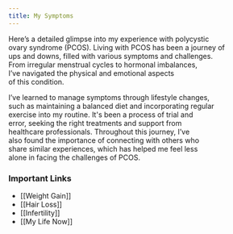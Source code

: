 ```yaml
---
title: My Symptoms
---
```

Here’s a detailed glimpse into my experience with polycystic  
ovary syndrome (PCOS). Living with PCOS has been a journey of  
ups and downs, filled with various symptoms and challenges.  
From irregular menstrual cycles to hormonal imbalances,  
I’ve navigated the physical and emotional aspects  
of this condition. 

I’ve learned to manage symptoms through lifestyle changes,  
such as maintaining a balanced diet and incorporating regular  
exercise into my routine. It's been a process of trial and  
error, seeking the right treatments and support from  
healthcare professionals. Throughout this journey, I’ve  
also found the importance of connecting with others who  
share similar experiences, which has helped me feel less  
alone in facing the challenges of PCOS.
### Important Links

* [[Weight Gain]]
* [[Hair Loss]]
* [[Infertility]]
* [[My Life Now]]
